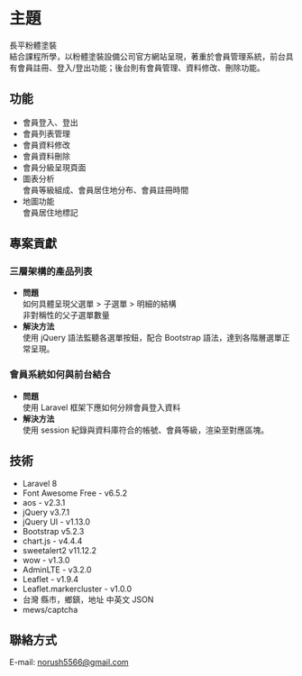 # 主題
長平粉體塗裝  
結合課程所學，以粉體塗裝設備公司官方網站呈現，著重於會員管理系統，前台具有會員註冊、登入/登出功能；後台則有會員管理、資料修改、刪除功能。

## 功能
- 會員登入、登出
- 會員列表管理
- 會員資料修改
- 會員資料刪除
- 會員分級呈現頁面
- 圖表分析  
  會員等級組成、會員居住地分布、會員註冊時間
- 地圖功能  
  會員居住地標記

## 專案貢獻
### 三層架構的產品列表
- **問題**  
  如何具體呈現父選單 > 子選單 > 明細的結構  
  非對稱性的父子選單數量
- **解決方法**  
  使用 jQuery 語法監聽各選單按鈕，配合 Bootstrap 語法，達到各階層選單正常呈現。

### 會員系統如何與前台結合
- **問題**  
  使用 Laravel 框架下應如何分辨會員登入資料
- **解決方法**  
  使用 session 紀錄與資料庫符合的帳號、會員等級，渲染至對應區塊。

## 技術
- Laravel 8
- Font Awesome Free - v6.5.2
- aos - v2.3.1
- jQuery v3.7.1
- jQuery UI - v1.13.0
- Bootstrap v5.2.3
- chart.js - v4.4.4
- sweetalert2 v11.12.2
- wow - v1.3.0
- AdminLTE - v3.2.0
- Leaflet - v1.9.4
- Leaflet.markercluster - v1.0.0
- 台灣 縣市，鄉鎮，地址 中英文 JSON
- mews/captcha

## 聯絡方式
E-mail: [norush5566@gmail.com](mailto:norush5566@gmail.com)
